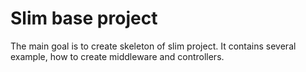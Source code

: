 # Slim base project

The main goal is to create skeleton of slim project. It contains several example, 
how to create middleware and controllers. 